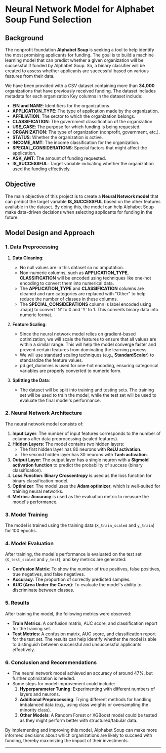 # Neural Network Model for Alphabet Soup Fund Selection

## Background

The nonprofit foundation **Alphabet Soup** is seeking a tool to help identify the most promising applicants for funding. The goal is to build a machine learning model that can predict whether a given organization will be successful if funded by Alphabet Soup. So, a binary classifier will be created to assess whether applicants are successful based on various features from their data.

We have been provided with a CSV dataset containing more than **34,000** organizations that have previously received funding. The dataset includes metadata for each organization
Key columns in the dataset include:
- **EIN and NAME**: Identifiers for the organizations.
- **APPLICATION_TYPE**: The type of application made by the organization.
- **AFFILIATION**: The sector to which the organization belongs.
- **CLASSIFICATION**: The government classification of the organization.
- **USE_CASE**: The purpose for which funding is being requested.
- **ORGANIZATION**: The type of organization (nonprofit, government, etc.).
- **STATUS**: Whether the organization is active.
- **INCOME_AMT**: The income classification for the organization.
- **SPECIAL_CONSIDERATIONS**: Special factors that might affect the application.
- **ASK_AMT**: The amount of funding requested.
- **IS_SUCCESSFUL**: Target variable indicating whether the organization used the funding effectively.

## Objective

The main objective of this project is to create a **Neural Network model** that can predict the target variable **IS_SUCCESSFUL** based on the other features available in the dataset. By doing this, the model can help Alphabet Soup make data-driven decisions when selecting applicants for funding in the future.


## Model Design and Approach

### **1. Data Preprocessing**

1. **Data Cleaning**:
   - No null values are in this dataset so no amputation.
   - Non-numeric columns, such as **APPLICATION_TYPE**, **CLASSIFICATION** will be encoded using techniques like one-hot encoding to convert them into numerical data.
   - The **APPLICATION_TYPE** and **CLASSIFICATION** columns are cleaned and rare categories are replaced with "Other" to help reduce the number of classes in these columns.
   - The **SPECIAL_CONSIDERATIONS** column is label encoded using .map() to convert 'N' to 0 and 'Y' to 1. This converts binary data into numeric format.

2. **Feature Scaling**:
   - Since the neural network model relies on gradient-based optimization, we will scale the features to ensure that all values are within a similar range. This will help the model converge faster and prevent certain features from dominating the learning process.
   - We will use standard scaling techniques (e.g., **StandardScaler**) to standardize the feature values.
   - pd.get_dummies is used for one-hot encoding, ensuring categorical variables are properly converted to numeric form.

3. **Splitting the Data**:
   - The dataset will be split into training and testing sets. The training set will be used to train the model, while the test set will be used to evaluate the final model's performance.

### **2. Neural Network Architecture**

The neural network model consists of:
1. **Input Layer**: The number of input features corresponds to the number of columns after data preprocessing (scaled features).
2. **Hidden Layers**: The model contains two hidden layers:
   - The first hidden layer has 80 neurons with **ReLU activation**.
   - The second hidden layer has 30 neurons with **Tanh activation**.
3. **Output Layer**: The output layer has a single neuron with a **Sigmoid activation function** to predict the probability of success (binary classification).
4. **Loss Function**: **Binary Crossentropy** is used as the loss function for binary classification model.
5. **Optimizer**: The model uses the **Adam optimizer**, which is well-suited for training neural networks.
6. **Metrics**: **Accuracy** is used as the evaluation metric to measure the model's performance.


### **3. Model Training**
The model is trained using the training data (`X_train_scaled` and `y_train`) for 100 epochs. 

### **4. Model Evaluation**
After training, the model's performance is evaluated on the test set (`X_test_scaled` and `y_test`), and key metrics are generated:
- **Confusion Matrix**: To show the number of true positives, false positives, true negatives, and false negatives.
- **Accuracy**: The proportion of correctly predicted samples.
- **AUC (Area Under the Curve)**: To evaluate the model's ability to discriminate between classes.

### **5. Results**
After training the model, the following metrics were observed:
- **Train Metrics**: A confusion matrix, AUC score, and classification report for the training set.
- **Test Metrics**: A confusion matrix, AUC score, and classification report for the test set.
The results can help identify whether the model is able to distinguish between successful and unsuccessful applicants effectively.

### **6. Conclusion and Recommendations**
- The neural network model achieved an accuracy of around 47%, but further optimization is needed.
- Some steps for model improvement could include:
  1. **Hyperparameter Tuning**: Experimenting with different numbers of layers and neurons.
  2. **Additional Preprocessing**: Trying different methods for handling imbalanced data (e.g., using class weights or oversampling the minority class).
  3. **Other Models**: A Random Forest or XGBoost model could be tested as they might perform better with structured/tabular data.

By implementing and improving this model, Alphabet Soup can make more informed decisions about which organizations are likely to succeed with funding, thereby maximizing the impact of their investments.

---
